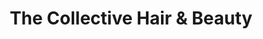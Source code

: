 ---
title: "The Collective Hair & Beauty"
url: /doune/the-collective-hair-and-beauty/
shop: hairdresser
---